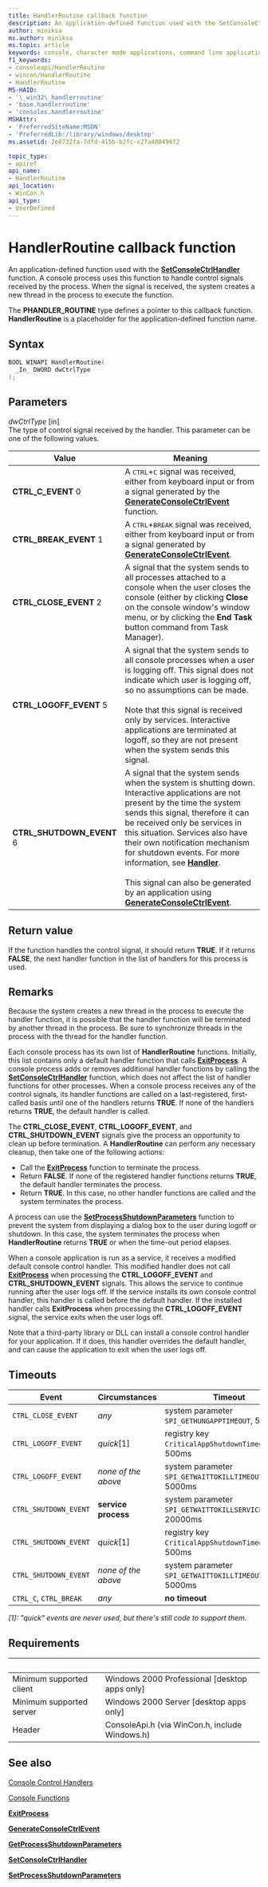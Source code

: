 ```yaml
---
title: HandlerRoutine callback function
description: An application-defined function used with the SetConsoleCtrlHandler function. A console process uses this function to handle control signals received by the process.
author: miniksa
ms.author: miniksa
ms.topic: article
keywords: console, character mode applications, command line applications, terminal applications, console api
f1_keywords:
- consoleapi/HandlerRoutine
- wincon/HandlerRoutine
- HandlerRoutine
MS-HAID:
- '\_win32\_handlerroutine'
- 'base.handlerroutine'
- 'consoles.handlerroutine'
MSHAttr:
- 'PreferredSiteName:MSDN'
- 'PreferredLib:/library/windows/desktop'
ms.assetid: 2e8732fa-7dfd-415b-b2fc-c27a400496f2

topic_type:
- apiref
api_name:
- HandlerRoutine
api_location:
- WinCon.h
api_type:
- UserDefined
---
```


# HandlerRoutine callback function

An application-defined function used with the [**SetConsoleCtrlHandler**](setconsolectrlhandler.md) function. A console process uses this function to handle control signals received by the process. When the signal is received, the system creates a new thread in the process to execute the function.

The **PHANDLER\_ROUTINE** type defines a pointer to this callback function. **HandlerRoutine** is a placeholder for the application-defined function name.

## Syntax

```C
BOOL WINAPI HandlerRoutine(
  _In_ DWORD dwCtrlType
);
```

## Parameters

*dwCtrlType* \[in\]  
The type of control signal received by the handler. This parameter can be one of the following values.

| Value | Meaning |
|-|-|
| **CTRL_C_EVENT** 0 | A <kbd>CTRL</kbd>+<kbd>C</kbd> signal was received, either from keyboard input or from a signal generated by the **[GenerateConsoleCtrlEvent](generateconsolectrlevent.md)** function. |
| **CTRL_BREAK_EVENT** 1 | A <kbd>CTRL</kbd>+<kbd>BREAK</kbd> signal was received, either from keyboard input or from a signal generated by **[GenerateConsoleCtrlEvent](generateconsolectrlevent.md)**. |
| **CTRL_CLOSE_EVENT** 2 | A signal that the system sends to all processes attached to a console when the user closes the console (either by clicking **Close** on the console window's window menu, or by clicking the **End Task** button command from Task Manager). |
| **CTRL_LOGOFF_EVENT** 5 | A signal that the system sends to all console processes when a user is logging off. This signal does not indicate which user is logging off, so no assumptions can be made.<br /><br />Note that this signal is received only by services. Interactive applications are terminated at logoff, so they are not present when the system sends this signal. |
| **CTRL_SHUTDOWN_EVENT** 6 | A signal that the system sends when the system is shutting down. Interactive applications are not present by the time the system sends this signal, therefore it can be received only be services in this situation. Services also have their own notification mechanism for shutdown events. For more information, see **[Handler](https://msdn.microsoft.com/library/windows/desktop/ms683240)**.<br /><br />This signal can also be generated by an application using **[GenerateConsoleCtrlEvent](generateconsolectrlevent.md)**. |

## Return value

If the function handles the control signal, it should return **TRUE**. If it returns **FALSE**, the next handler function in the list of handlers for this process is used.

## Remarks

Because the system creates a new thread in the process to execute the handler function, it is possible that the handler function will be terminated by another thread in the process. Be sure to synchronize threads in the process with the thread for the handler function.

Each console process has its own list of **HandlerRoutine** functions. Initially, this list contains only a default handler function that calls [**ExitProcess**](https://msdn.microsoft.com/library/windows/desktop/ms682658). A console process adds or removes additional handler functions by calling the [**SetConsoleCtrlHandler**](setconsolectrlhandler.md) function, which does not affect the list of handler functions for other processes. When a console process receives any of the control signals, its handler functions are called on a last-registered, first-called basis until one of the handlers returns **TRUE**. If none of the handlers returns **TRUE**, the default handler is called.

The **CTRL\_CLOSE\_EVENT**, **CTRL\_LOGOFF\_EVENT**, and **CTRL\_SHUTDOWN\_EVENT** signals give the process an opportunity to clean up before termination. A **HandlerRoutine** can perform any necessary cleanup, then take one of the following actions:

- Call the [**ExitProcess**](https://msdn.microsoft.com/library/windows/desktop/ms682658) function to terminate the process.
- Return **FALSE**. If none of the registered handler functions returns **TRUE**, the default handler terminates the process.
- Return **TRUE**. In this case, no other handler functions are called and the system terminates the process.

A process can use the [**SetProcessShutdownParameters**](https://msdn.microsoft.com/library/windows/desktop/ms686227) function to prevent the system from displaying a dialog box to the user during logoff or shutdown. In this case, the system terminates the process when **HandlerRoutine** returns **TRUE** or when the time-out period elapses.

When a console application is run as a service, it receives a modified default console control handler. This modified handler does not call [**ExitProcess**](https://msdn.microsoft.com/library/windows/desktop/ms682658) when processing the **CTRL\_LOGOFF\_EVENT** and **CTRL\_SHUTDOWN\_EVENT** signals. This allows the service to continue running after the user logs off. If the service installs its own console control handler, this handler is called before the default handler. If the installed handler calls **ExitProcess** when processing the **CTRL\_LOGOFF\_EVENT** signal, the service exits when the user logs off.

Note that a third-party library or DLL can install a console control handler for your application. If it does, this handler overrides the default handler, and can cause the application to exit when the user logs off.

## Timeouts

| Event                  | Circumstances                   | Timeout                                                     |
|------------------------|---------------------------------|-------------------------------------------------------------|
| `CTRL_CLOSE_EVENT`     | _any_                           | system parameter `SPI_GETHUNGAPPTIMEOUT`, 5000ms            |
| `CTRL_LOGOFF_EVENT`    | _quick_[1] | registry key `CriticalAppShutdownTimeout` or 500ms          |
| `CTRL_LOGOFF_EVENT`    | _none of the above_             | system parameter `SPI_GETWAITTOKILLTIMEOUT`, 5000ms         |
| `CTRL_SHUTDOWN_EVENT`  | **service process**             | system parameter `SPI_GETWAITTOKILLSERVICETIMEOUT`, 20000ms |
| `CTRL_SHUTDOWN_EVENT`  | _quick_[1] | registry key `CriticalAppShutdownTimeout` or 500ms          |
| `CTRL_SHUTDOWN_EVENT`  | _none of the above_             | system parameter `SPI_GETWAITTOKILLTIMEOUT`, 5000ms         |
| `CTRL_C`, `CTRL_BREAK` | _any_                           | **no timeout**                                              |

_[1]: "quick" events are never used, but there's still code to support them._

## Requirements

| &nbsp; | &nbsp; |
|-|-|
| Minimum supported client | Windows 2000 Professional \[desktop apps only\] |
| Minimum supported server | Windows 2000 Server \[desktop apps only\] |
| Header | ConsoleApi.h (via WinCon.h, include Windows.h) |

## See also

[Console Control Handlers](console-control-handlers.md)

[Console Functions](console-functions.md)

[**ExitProcess**](https://msdn.microsoft.com/library/windows/desktop/ms682658)

[**GenerateConsoleCtrlEvent**](generateconsolectrlevent.md)

[**GetProcessShutdownParameters**](https://msdn.microsoft.com/library/windows/desktop/ms683221)

[**SetConsoleCtrlHandler**](setconsolectrlhandler.md)

[**SetProcessShutdownParameters**](https://msdn.microsoft.com/library/windows/desktop/ms686227)
